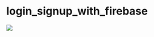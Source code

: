 # login_signup_with_firebase
<img src="https://lh3.googleusercontent.com/ci-pkpxpumxnAy8BFughKAH5UIRSjgonAfwpuFUDgqB4fiV3z1Npg2UKBEBfL1SQ4NuG8Jx1KiUBNNYB2CyRvfJFfHZ8atE3enu2OsGoVSudzkHoaUrnxv3r2ABtOApFJHNJ0DyhQLlwGTz5RH2VeeJlhrqoO0r6kTVhw25W1h4U1quyyZz_4ZexxtjW_5nkdyZeHXZwnbA4A3DpUdKMH83_SCAcbSV4LYIbwlwChd91jvCoRz2xLx6qW9-tl-pjJzcXQYcrVYKDeYCAex_DtoiA93Xe2i5kB2en-0jxgmf7f_oeNf2JAIWlqytdq_GYYlPIveeSKTJdtK4dJEYhnVxT1fvSaX4yI0RqJ1NWuXmS2IQDmQzTkevMP8AMl_RibVcTyx9RtxRiJ6oBKjZZLhdxTMZHSiEsUyPcEPwCoqNLd7Ky2_MAZ0foeaVFV53pnrFM5B8tNhYlARfSgudwkzZYG8Kxj8hb3rd-i0-vxCbHNk7DkT7u6zTDEcFoL7FB5hKRfaW-umUpwgzhqSFWTYk78K30pakybnLqKXmXT1YP5x2haIY9wGTUNdW1s2HJfMw8LD9ti4EuP6LaZoacbM4pC8_9mWQCwJAHr_Y1ucWbrwS1F6pwwmizuSE6p6Na4wrtIUkH8T9u2HDg6KdNT7e1BMGZAuWPb8NP6_oZsxzZ873SleU6Q_Th63NF_UbmsgmKdlE7uS9q5T-nO3_p9eaJd1O_jvACuwXN6JmA2erhS9KtriKxaRe8QOdIhd7z47CdmkP7FsrHHYhMvxSQto-XbjLfYUpv9MYoCwjKe-iTZnrNP_nwMlBs6ozGMzhJmcQPviLPdDSMjDoHEzvISxLN1xxtkHOKCwf9VSwUhjI8T1prk2H_42inu5b_j2YZGX_PJv6bfcOyPKeCdFLbieLc8zQ-2SQyu0_sKbpVxqd8kudk4efMg387p_ch3FD_m0J2Cs5D8-QkUn_WjshGQQ=w328-h720-no">
